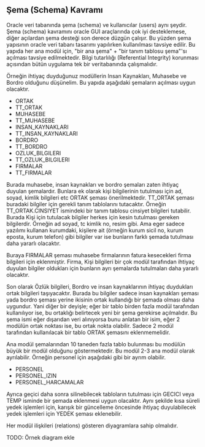 ## Şema (Schema) Kavramı

Oracle veri tabanında şema (schema) ve kullanıcılar (users) aynı şeydir.
Şema (schema) kavramını oracle GUI araçlarında çok iyi desteklemese, diğer açılardan şema desteği son derece düzgün çalışır.
Bu yüzden şema yapısının oracle veri tabanı tasarımı yapılırken kullanılması tavsiye edilir.
Bu yapıda her ana modül için, "bir ana şema" + "bir tanım tablosu şema"'sı açılması tavsiye edilmektedir.
Bilgi tutarlılığı (Referential Integrity) korunması açısından bütün uygulama tek bir veritabanında çalışmalıdır.

Örneğin ihtiyaç duyduğunuz modüllerin Insan Kaynakları, Muhasebe ve Bordro olduğunu düşünelim.
Bu yapıda aşağıdaki şemaların açılması uygun olacaktır.

- ORTAK
- TT_ORTAK
- MUHASEBE
- TT_MUHASEBE
- INSAN_KAYNAKLARI
- TT_INSAN_KAYNAKLARI
- BORDRO
- TT_BORDRO
- OZLUK_BILGILERI
- TT_OZLUK_BILGILERI
- FIRMALAR
- TT_FIRMALAR

Burada muhasebe, insan kaynakları ve bordro şemaları zaten ihtiyaç duyulan şemalardır.
Bunlara ek olarak kişi bilgilerinin tutulması için ad, soyad, kimlik bilgileri etc ORTAK şeması önerilmektedir.
TT_ORTAK şeması buradaki bilgiler için gerekli tanım tablolarını tutacaktır.
Örneğin TT_ORTAK.CINSIYET ismindeki bir tanım tablosu cinsiyet bilgileri tutabilir.
Burada Kişi için tutulacak bilgiler herkes için kesin tutulması gereken bilgilerdir.
Örneğin ad soyad, tc kimlik no, resim gibi.
Ama eger sadece yazılımı kullanan kurumdaki, kişilere ait  (örneğin kurum sicil no, kurum eposta, kurum telefon) gibi bilgiler var ise bunların farklı şemada tutulması daha yararlı olacaktır.

Buraya FIRMALAR şeması muhasebe firmalarının fatura kesecekleri firma bilgileri için eklenmiştir.
Firma, Kişi bilgileri bir çok modül tarafından ihtiyaç duyulan bilgiler oldukları için bunların ayrı şemalarda tutulmaları daha yararlı olacaktır.

Son olarak Özlük bilgileri, Bordro ve insan kaynaklarının ihtiyaç duydukları ortak bilgileri taşıyacaktır.
Burada bu bilgiler sadece insan kaynakları şeması yada bordro şeması yerine ikisinin ortak kullandığı bir şemada olması daha uygundur.
Yani diğer bir deyişle; eğer bir tablo birden fazla modül tarafından kullanılıyor ise, bu ortaklığı belirtecek yeni bir şema gerekirse açılmalıdır.
Bu şema ismi eğer dışarıdan veri alınıyorsa bunu anlatan bir isim, eğer 2 modülün ortak noktası ise, bu ortak nokta olabilir.
Sadece 2 modül tarafından kullanılacak bir tablo ORTAK şemasını eklenmemelidir.

Ana modül şemalarından 10 taneden fazla tablo bulunması bu modülün büyük bir modül olduğunu göstermektedir.
Bu modül 2-3 ana modül olarak ayrılabilir.
Örneğin personel için aşağıdaki gibi bir ayrım olabilir.

- PERSONEL
- PERSONEL_IZIN
- PERSONEL_HARCAMALAR

Ayrıca geçici daha sonra silinebilecek tabloların tutulması için GECICI veya TEMP isminde bir şemada eklenmesi uygun olacaktır.
Aynı şekilde kısa süreli yedek işlemleri için, karışık bir güncelleme öncesinde ihtiyaç duyulabilecek yedek işlemleri için YEDEK şeması eklenebilir.

Her modül ilişkileri (relations) gösteren diyagramlara sahip olmalıdır.

TODO: Örnek diagram ekle
